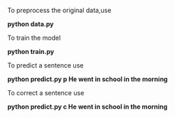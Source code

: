 To preprocess the original data,use 

**python data.py**

To train the model

**python train.py**

To predict a sentence use

**python predict.py p He went in school in the morning**

To correct a sentence use

**python predict.py c He went in school in the morning**

